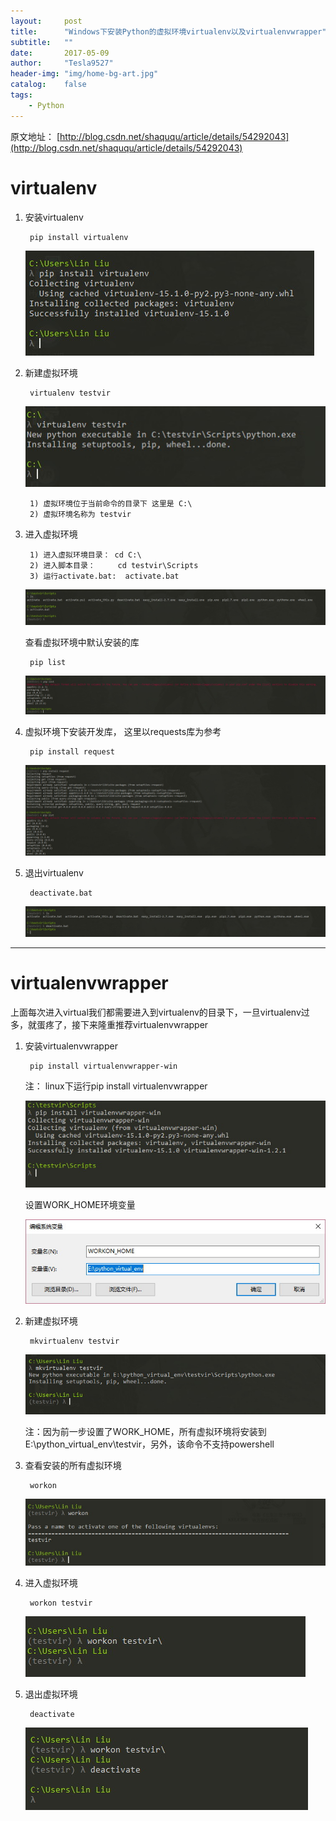 ```yaml
---
layout:     post
title:      "Windows下安装Python的虚拟环境virtualenv以及virtualenvwrapper"
subtitle:   ""
date:       2017-05-09
author:     "Tesla9527"
header-img: "img/home-bg-art.jpg"
catalog:    false
tags:
    - Python
---
```


原文地址：
[http://blog.csdn.net/shaququ/article/details/54292043](http://blog.csdn.net/shaququ/article/details/54292043)

# virtualenv

1. 安装virtualenv

		pip install virtualenv
	
	![img](/img/in-post/virtualenv1.jpg)
	

2. 新建虚拟环境

		virtualenv testvir
	
	![img](/img/in-post/virtualenv2.jpg)
	
		1) 虚拟环境位于当前命令的目录下 这里是 C:\
		2) 虚拟环境名称为 testvir
		
3. 进入虚拟环境
	
		1) 进入虚拟环境目录： cd C:\
		2) 进入脚本目录：     cd testvir\Scripts
		3) 运行activate.bat:  activate.bat
	
	![img](/img/in-post/virtualenv3.jpg)
	
	查看虚拟环境中默认安装的库
	
		pip list
	
	![img](/img/in-post/virtualenv4.jpg)
	
4. 虚拟环境下安装开发库， 这里以requests库为参考

		pip install request
	
	![img](/img/in-post/virtualenv5.jpg)
	

5. 退出virtualenv

		deactivate.bat
	
	![img](/img/in-post/virtualenv6.jpg)

---

# virtualenvwrapper

上面每次进入virtual我们都需要进入到virtualenv的目录下，一旦virtualenv过多，就蛋疼了，接下来隆重推荐virtualenvwrapper
1. 安装virtualenvwrapper
	
		pip install virtualenvwrapper-win
	注： linux下运行pip install virtualenvwrapper
	
	![img](/img/in-post/virtualenv7.jpg)
	
	设置WORK_HOME环境变量
	
	![img](/img/in-post/virtualenv8.jpg)
	
2. 新建虚拟环境

		mkvirtualenv testvir
	
	![img](/img/in-post/virtualenv9.jpg)
	
	注：因为前一步设置了WORK_HOME，所有虚拟环境将安装到 E:\python_virtual_env\testvir，另外，该命令不支持powershell
	
3. 查看安装的所有虚拟环境
		
		workon
	
	![img](/img/in-post/virtualenv10.jpg)
	
4. 进入虚拟环境
		
		workon testvir
	
	![img](/img/in-post/virtualenv11.jpg)
	
5. 退出虚拟环境
		
		deactivate
		
	![img](/img/in-post/virtualenv12.jpg)
	
	
	